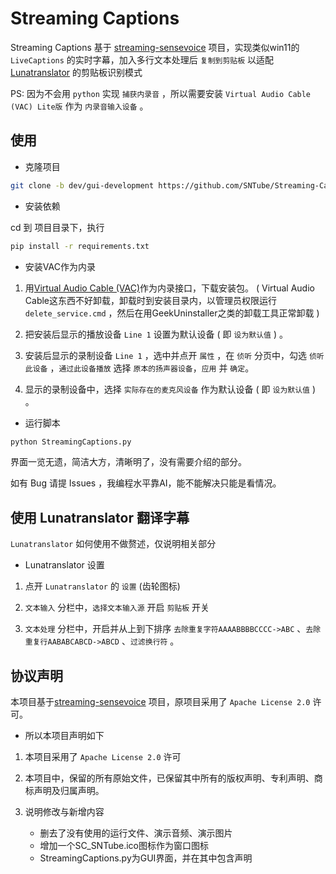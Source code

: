 # Streaming Captions

Streaming Captions 基于 [streaming-sensevoice](https://github.com/pengzhendong/streaming-sensevoice) 项目，实现类似win11的 `LiveCaptions` 的实时字幕，加入多行文本处理后 `复制到剪贴板` 以适配 [Lunatranslator](https://github.com/HIllya51/LunaTranslator) 的剪贴板识别模式

PS: 因为不会用 `python` 实现 `捕获内录音` ，所以需要安装 `Virtual Audio Cable (VAC) Lite版` 作为 `内录音输入设备` 。

## 使用

- 克隆项目

```bash
git clone -b dev/gui-development https://github.com/SNTube/Streaming-Captions.git
```

- 安装依赖

cd 到 项目目录下，执行

```bash
pip install -r requirements.txt
```

- 安装VAC作为内录

1. 用[Virtual Audio Cable (VAC)](https://vac.muzychenko.net/en/)作为内录接口，下载安装包。
 ( Virtual Audio Cable这东西不好卸载，卸载时到安装目录内，以管理员权限运行 `delete_service.cmd` ，然后在用GeekUninstaller之类的卸载工具正常卸载 ) 

2. 把安装后显示的播放设备 `Line 1` 设置为默认设备 ( 即 `设为默认值` ) 。

3. 安装后显示的录制设备 `Line 1` ，选中并点开 `属性` ，在 `侦听` 分页中，勾选 `侦听此设备` ，`通过此设备播放` 选择 `原本的扬声器设备`，`应用` 并 `确定`。

4. 显示的录制设备中，选择 `实际存在的麦克风设备` 作为默认设备 ( 即 `设为默认值` ) 。

- 运行脚本

```bash
python StreamingCaptions.py
```
界面一览无遗，简洁大方，清晰明了，没有需要介绍的部分。

如有 Bug 请提 Issues ，我编程水平靠AI，能不能解决只能是看情况。 

## 使用 Lunatranslator 翻译字幕

 `Lunatranslator` 如何使用不做赘述，仅说明相关部分

-  Lunatranslator 设置

1. 点开 `Lunatranslator` 的 `设置` (齿轮图标) 

2. `文本输入` 分栏中，`选择文本输入源` 开启 `剪贴板` 开关

3. `文本处理` 分栏中，开启并从上到下排序 `去除重复字符AAAABBBBCCCC->ABC` 、`去除重复行AABABCABCD->ABCD` 、`过滤换行符` 。

## 协议声明

本项目基于[streaming-sensevoice](https://github.com/pengzhendong/streaming-sensevoice) 项目，原项目采用了 `Apache License 2.0` 许可。

- 所以本项目声明如下

1. 本项目采用了 `Apache License 2.0` 许可

2. 本项目中，保留的所有原始文件，已保留其中所有的版权声明、专利声明、商标声明及归属声明。

3. 说明修改与新增内容
	* 删去了没有使用的运行文件、演示音频、演示图片
	* 增加一个SC_SNTube.ico图标作为窗口图标
	* StreamingCaptions.py为GUI界面，并在其中包含声明
